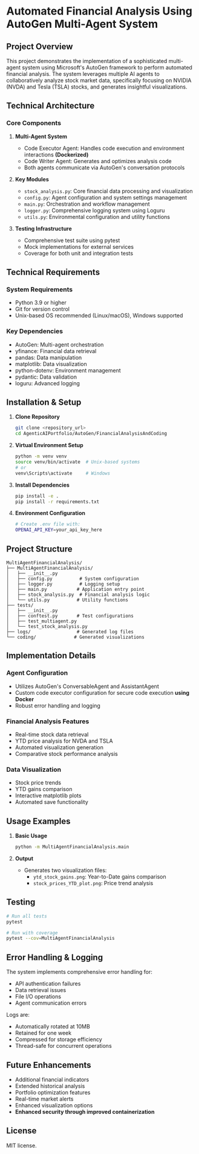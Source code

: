 # Automated Financial Analysis Using AutoGen Multi-Agent System

## Project Overview
This project demonstrates the implementation of a sophisticated multi-agent system using Microsoft's AutoGen framework to perform automated financial analysis. The system leverages multiple AI agents to collaboratively analyze stock market data, specifically focusing on NVIDIA (NVDA) and Tesla (TSLA) stocks, and generates insightful visualizations.

## Technical Architecture

### Core Components
1. **Multi-Agent System**
   - Code Executor Agent: Handles code execution and environment interactions **(Dockerized)**
   - Code Writer Agent: Generates and optimizes analysis code
   - Both agents communicate via AutoGen's conversation protocols

2. **Key Modules**
   - `stock_analysis.py`: Core financial data processing and visualization
   - `config.py`: Agent configuration and system settings management
   - `main.py`: Orchestration and workflow management
   - `logger.py`: Comprehensive logging system using Loguru
   - `utils.py`: Environmental configuration and utility functions

3. **Testing Infrastructure**
   - Comprehensive test suite using pytest
   - Mock implementations for external services
   - Coverage for both unit and integration tests

## Technical Requirements

### System Requirements
- Python 3.9 or higher
- Git for version control
- Unix-based OS recommended (Linux/macOS), Windows supported

### Key Dependencies
- AutoGen: Multi-agent orchestration
- yfinance: Financial data retrieval
- pandas: Data manipulation
- matplotlib: Data visualization
- python-dotenv: Environment management
- pydantic: Data validation
- loguru: Advanced logging

## Installation & Setup

1. **Clone Repository**
   ```bash
   git clone <repository_url>
   cd AgenticAIPortfolio/AutoGen/FinancialAnalysisAndCoding
   ```

2. **Virtual Environment Setup**
   ```bash
   python -m venv venv
   source venv/bin/activate  # Unix-based systems
   # or
   venv\Scripts\activate     # Windows
   ```

3. **Install Dependencies**
   ```bash
   pip install -e .
   pip install -r requirements.txt
   ```

4. **Environment Configuration**
   ```bash
   # Create .env file with:
   OPENAI_API_KEY=your_api_key_here
   ```

## Project Structure

```
MultiAgentFinancialAnalysis/
├── MultiAgentFinancialAnalysis/
│   ├── __init__.py
│   ├── config.py          # System configuration
│   ├── logger.py          # Logging setup
│   ├── main.py           # Application entry point
│   ├── stock_analysis.py  # Financial analysis logic
│   └── utils.py          # Utility functions
├── tests/
│   ├── __init__.py
│   ├── conftest.py       # Test configurations
│   ├── test_multiagent.py
│   └── test_stock_analysis.py
├── logs/                 # Generated log files
└── coding/              # Generated visualizations
```

## Implementation Details

### Agent Configuration
- Utilizes AutoGen's ConversableAgent and AssistantAgent
- Custom code executor configuration for secure code execution **using Docker**
- Robust error handling and logging

### Financial Analysis Features
- Real-time stock data retrieval
- YTD price analysis for NVDA and TSLA
- Automated visualization generation
- Comparative stock performance analysis

### Data Visualization
- Stock price trends
- YTD gains comparison
- Interactive matplotlib plots
- Automated save functionality

## Usage Examples

1. **Basic Usage**
   ```bash
   python -m MultiAgentFinancialAnalysis.main
   ```

2. **Output**
   - Generates two visualization files:
     - `ytd_stock_gains.png`: Year-to-Date gains comparison
     - `stock_prices_YTD_plot.png`: Price trend analysis

## Testing

```bash
# Run all tests
pytest

# Run with coverage
pytest --cov=MultiAgentFinancialAnalysis
```

## Error Handling & Logging

The system implements comprehensive error handling for:
- API authentication failures
- Data retrieval issues
- File I/O operations
- Agent communication errors

Logs are:
- Automatically rotated at 10MB
- Retained for one week
- Compressed for storage efficiency
- Thread-safe for concurrent operations

## Future Enhancements
- Additional financial indicators
- Extended historical analysis
- Portfolio optimization features
- Real-time market alerts
- Enhanced visualization options
- **Enhanced security through improved containerization**

## License
MIT license.